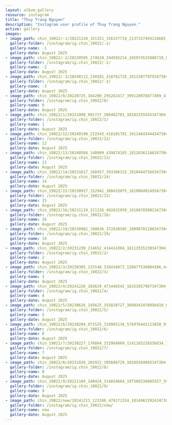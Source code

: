 ```yaml
---
layout: album_gallery
resource: instagram
title: "Thuy Trang Nguyen"
description: "Instagram user profile of Thuy Trang Nguyen."
active: gallery
images:
- image_path: chin_19022/-1/20221120_151151_316157719_2137327493134685_3187302902173809504_n.jpg
  gallery-folder: /instagram/ig.chin_19022/-1/
  gallery-name: -1
  gallery-date: August 2025
- image_path: chin_19022/-2/20230505_174610_344592214_265974535886719_8053597490844474141_n.jpg
  gallery-folder: /instagram/ig.chin_19022/-2/
  gallery-name: -2
  gallery-date: August 2025
- image_path: chin_19022/-3/20240112_230101_418761725_18115077079347304_7387231783304621141_n.jpg
  gallery-folder: /instagram/ig.chin_19022/-3/
  gallery-name: -3
  gallery-date: August 2025
- image_path: chin_19022/0/20220725_164200_295262417_399128078877409_4195616797916746639_n.jpg
  gallery-folder: /instagram/ig.chin_19022/0/
  gallery-name: 0
  gallery-date: August 2025
- image_path: chin_19022/1/20231008_091727_386402701_18103255543347304_3926112420299722910_n.jpg
  gallery-folder: /instagram/ig.chin_19022/1/
  gallery-name: 1
  gallery-date: August 2025
- image_path: chin_19022/12/20240108_212543_418101781_18114643444347304_4921513245378448498_n.jpg
  gallery-folder: /instagram/ig.chin_19022/12/
  gallery-name: 12
  gallery-date: August 2025
- image_path: chin_19022/13/20240504_140009_439874183_18126361108347304_3664418564924185184_n.jpg
  gallery-folder: /instagram/ig.chin_19022/13/
  gallery-name: 13
  gallery-date: August 2025
- image_path: chin_19022/14/20231017_160457_393366315_18104447569347304_5475876978818133464_n.jpg
  gallery-folder: /instagram/ig.chin_19022/14/
  gallery-name: 14
  gallery-date: August 2025
- image_path: chin_19022/15/20230917_152941_380433075_18100649149347304_6485903381336918063_n.jpg
  gallery-folder: /instagram/ig.chin_19022/15/
  gallery-name: 15
  gallery-date: August 2025
- image_path: chin_19022/16/20231119_211226_402632959_18108705892347304_4086106354804876555_n.jpg
  gallery-folder: /instagram/ig.chin_19022/16/
  gallery-name: 16
  gallery-date: August 2025
- image_path: chin_19022/19/20230902_190636_372830585_18098781280347304_8059216757267921441_n.jpg
  gallery-folder: /instagram/ig.chin_19022/19/
  gallery-name: 19
  gallery-date: August 2025
- image_path: chin_19022/2/20231230_214652_414414304_18113555230347304_7472199744465468553_n.jpg
  gallery-folder: /instagram/ig.chin_19022/2/
  gallery-name: 2
  gallery-date: August 2025
- image_path: chin_19022/3/20230305_133148_328416072_128677536804386_4476446607703061893_n.jpg
  gallery-folder: /instagram/ig.chin_19022/3/
  gallery-name: 3
  gallery-date: August 2025
- image_path: chin_19022/4/20241226_183629_471446542_18151017967347304_1212661555612943937_n.jpg
  gallery-folder: /instagram/ig.chin_19022/4/
  gallery-name: 4
  gallery-date: August 2025
- image_path: chin_19022/5/20230626_145625_355838727_3660343470956418_617010253700792972_n.jpg
  gallery-folder: /instagram/ig.chin_19022/5/
  gallery-name: 5
  gallery-date: August 2025
- image_path: chin_19022/6/20230204_071525_328965138_576976441113650_9182618969480392456_n.jpg
  gallery-folder: /instagram/ig.chin_19022/6/
  gallery-name: 6
  gallery-date: August 2025
- image_path: chin_19022/7/20230227_170804_332984809_1141165226556634_3664591548341797486_n.jpg
  gallery-folder: /instagram/ig.chin_19022/7/
  gallery-name: 7
  gallery-date: August 2025
- image_path: chin_19022/8/20231026_201922_395686729_18105569083347304_3423591809535820485_n.jpg
  gallery-folder: /instagram/ig.chin_19022/8/
  gallery-name: 8
  gallery-date: August 2025
- image_path: chin_19022/9/20221104_140424_314034664_197508236085557_3954047171811509680_n.jpg
  gallery-folder: /instagram/ig.chin_19022/9/
  gallery-name: 9
  gallery-date: August 2025
- image_path: chin_19022/new/20241213_123106_470171334_18149632924347304_2965713106770758940_n.jpg
  gallery-folder: /instagram/ig.chin_19022/new/
  gallery-name: new
  gallery-date: August 2025
---
```

